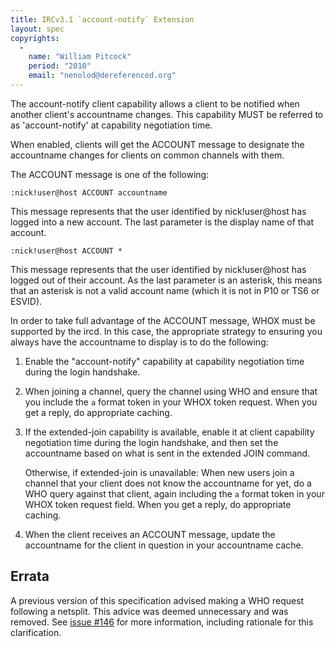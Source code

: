 ```yaml
---
title: IRCv3.1 `account-notify` Extension
layout: spec
copyrights:
  -
    name: "William Pitcock"
    period: "2010"
    email: "nenolod@dereferenced.org"
---
```

The account-notify client capability allows a client to be notified
when another client's accountname changes.  This capability MUST be
referred to as 'account-notify' at capability negotiation time.

When enabled, clients will get the ACCOUNT message to designate the
accountname changes for clients on common channels with them.

The ACCOUNT message is one of the following:

    :nick!user@host ACCOUNT accountname

This message represents that the user identified by nick!user@host has
logged into a new account.  The last parameter is the display name of
that account.

    :nick!user@host ACCOUNT *

This message represents that the user identified by nick!user@host has
logged out of their account.  As the last parameter is an asterisk, this
means that an asterisk is not a valid account name (which it is not in P10
or TS6 or ESVID).

In order to take full advantage of the ACCOUNT message, WHOX must be
supported by the ircd.  In this case, the appropriate strategy to ensuring
you always have the accountname to display is to do the following:

 1. Enable the "account-notify" capability at capability negotiation time
    during the login handshake.

 2. When joining a channel, query the channel using WHO and ensure that you
    include the `a` format token in your WHOX token request.  When you get a
    reply, do appropriate caching.

 3. If the extended-join capability is available, enable it at client
    capability negotiation time during the login handshake, and then set the
    accountname based on what is sent in the extended JOIN command.

    Otherwise, if extended-join is unavailable: When new users join a channel
    that your client does not know the accountname for yet, do a WHO query
    against that client, again including the `a` format token in your WHOX
    token request field.  When you get a reply, do appropriate caching.

 4. When the client receives an ACCOUNT message, update the accountname for the
    client in question in your accountname cache.

## Errata

A previous version of this specification advised making a WHO request following a netsplit.
This advice was deemed unnecessary and was removed. See
[issue #146](https://github.com/ircv3/ircv3-specifications/issues/146) for more information, including
rationale for this clarification.
